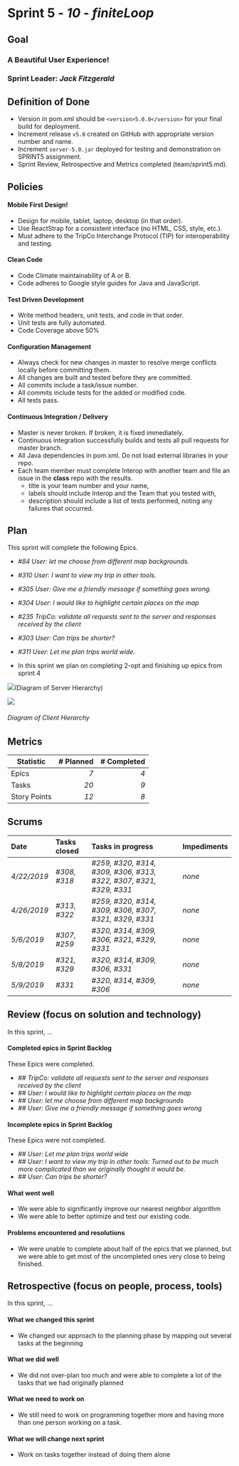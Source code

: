 # Sprint 5 - *10* - *finiteLoop*

## Goal

### A Beautiful User Experience!
### Sprint Leader: *Jack Fitzgerald*

## Definition of Done

* Version in pom.xml should be `<version>5.0.0</version>` for your final build for deployment.
* Increment release `v5.0` created on GitHub with appropriate version number and name.
* Increment `server-5.0.jar` deployed for testing and demonstration on SPRINT5 assignment.
* Sprint Review, Retrospective and Metrics completed (team/sprint5.md).


## Policies

#### Mobile First Design!
* Design for mobile, tablet, laptop, desktop (in that order).
* Use ReactStrap for a consistent interface (no HTML, CSS, style, etc.).
* Must adhere to the TripCo Interchange Protocol (TIP) for interoperability and testing.
#### Clean Code
* Code Climate maintainability of A or B.
* Code adheres to Google style guides for Java and JavaScript.
#### Test Driven Development
* Write method headers, unit tests, and code in that order.
* Unit tests are fully automated.
* Code Coverage above 50%
#### Configuration Management
* Always check for new changes in master to resolve merge conflicts locally before committing them.
* All changes are built and tested before they are committed.
* All commits include a task/issue number.
* All commits include tests for the added or modified code.
* All tests pass.
#### Continuous Integration / Delivery 
* Master is never broken.  If broken, it is fixed immediately.
* Continuous integration successfully builds and tests all pull requests for master branch.
* All Java dependencies in pom.xml.  Do not load external libraries in your repo. 
* Each team member must complete Interop with another team and file an issue in the **class** repo with the results.
  * title is your team number and your name, 
  * labels should include Interop and the Team that you tested with, 
  * description should include a list of tests performed, noting any failures that occurred.

## Plan

This sprint will complete the following Epics.

* *#84 User: let me choose from different map backgrounds.* 
* *#310 User: I want to view my trip in other tools.* 
* *#305 User: Give me a friendly message if something goes wrong.*  
* *#304 User: I would like to highlight certain places on the map* 
* *#235 TripCo: validate all requests sent to the server and responses received by the client*  
* *#303 User: Can trips be shorter?* 
* *#311 User: Let me plan trips world wide.* 


* In this sprint we plan on completing 2-opt and finishing up epics from sprint 4

![](images/ServerDiagram.jpeg)(Diagram of Server Hierarchy)

![](images/sprint5clientDiagram.jpg)
###### *Diagram of Client Hierarchy*

## Metrics

| Statistic | # Planned | # Completed |
| --- | ---: | ---: |
| Epics | *7* | *4* |
| Tasks |  *20*   | *9* | 
| Story Points |  *12*  | *8* | 

## Scrums

| Date | Tasks closed  | Tasks in progress | Impediments |
| :--- | :--- | :--- | :--- |
| *4/22/2019* | *#308, #318* | *#259, #320, #314, #309, #306, #313, #322, #307, #321, #329, #331* | *none* | 
| *4/26/2019* | *#313, #322* | *#259, #320, #314, #309, #306, #307, #321, #329, #331* | *none* |
| *5/6/2019* | *#307, #259* | *#320, #314, #309, #306, #321, #329, #331* | *none* |
| *5/8/2019* | *#321, #329* | *#320, #314, #309, #306, #331* | *none* |
| *5/9/2019* | *#331* | *#320, #314, #309, #306* | *none* |
## Review (focus on solution and technology)

In this sprint, ...

#### Completed epics in Sprint Backlog 

These Epics were completed.

* *## TripCo: validate all requests sent to the server and responses received by the client*
* *## User: I would like to highlight certain places on the map*
* *## User: let me choose from different map backgrounds*
* *## User: Give me a friendly message if something goes wrong*

#### Incomplete epics in Sprint Backlog 

These Epics were not completed.

* *## User: Let me plan trips world wide*
* *## User: I want to view my trip in other tools: Turned out to be much more complicated than we originally thought it would be.*
* *## User: Can trips be shorter?*

#### What went well

* We were able to significantly improve our nearest neighbor algorithm
* We were able to better optimize and test our existing code.

#### Problems encountered and resolutions

* We were unable to complete about half of the epics that we planned, but we were able to get most of the uncompleted ones
very close to being finished. 

## Retrospective (focus on people, process, tools)

In this sprint, ...

#### What we changed this sprint

* We changed our approach to the planning phase by mapping out several tasks at the beginning

#### What we did well

* We did not over-plan too much and were able to complete a lot of the tasks that we had originally planned

#### What we need to work on

* We still need to work on programming together more and having more than one person working on a task. 

#### What we will change next sprint 

* Work on tasks together instead of doing them alone
